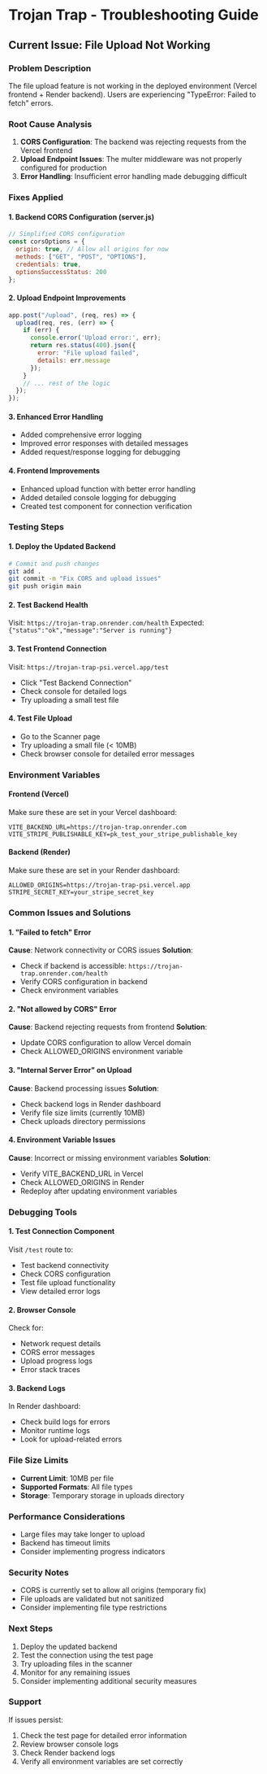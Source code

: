 # Trojan Trap - Troubleshooting Guide

## Current Issue: File Upload Not Working

### Problem Description
The file upload feature is not working in the deployed environment (Vercel frontend + Render backend). Users are experiencing "TypeError: Failed to fetch" errors.

### Root Cause Analysis
1. **CORS Configuration**: The backend was rejecting requests from the Vercel frontend
2. **Upload Endpoint Issues**: The multer middleware was not properly configured for production
3. **Error Handling**: Insufficient error handling made debugging difficult

### Fixes Applied

#### 1. Backend CORS Configuration (server.js)
```javascript
// Simplified CORS configuration
const corsOptions = {
  origin: true, // Allow all origins for now
  methods: ["GET", "POST", "OPTIONS"],
  credentials: true,
  optionsSuccessStatus: 200
};
```

#### 2. Upload Endpoint Improvements
```javascript
app.post("/upload", (req, res) => {
  upload(req, res, (err) => {
    if (err) {
      console.error('Upload error:', err);
      return res.status(400).json({ 
        error: "File upload failed", 
        details: err.message 
      });
    }
    // ... rest of the logic
  });
});
```

#### 3. Enhanced Error Handling
- Added comprehensive error logging
- Improved error responses with detailed messages
- Added request/response logging for debugging

#### 4. Frontend Improvements
- Enhanced upload function with better error handling
- Added detailed console logging for debugging
- Created test component for connection verification

### Testing Steps

#### 1. Deploy the Updated Backend
```bash
# Commit and push changes
git add .
git commit -m "Fix CORS and upload issues"
git push origin main
```

#### 2. Test Backend Health
Visit: `https://trojan-trap.onrender.com/health`
Expected: `{"status":"ok","message":"Server is running"}`

#### 3. Test Frontend Connection
Visit: `https://trojan-trap-psi.vercel.app/test`
- Click "Test Backend Connection"
- Check console for detailed logs
- Try uploading a small test file

#### 4. Test File Upload
- Go to the Scanner page
- Try uploading a small file (< 10MB)
- Check browser console for detailed error messages

### Environment Variables

#### Frontend (Vercel)
Make sure these are set in your Vercel dashboard:
```
VITE_BACKEND_URL=https://trojan-trap.onrender.com
VITE_STRIPE_PUBLISHABLE_KEY=pk_test_your_stripe_publishable_key
```

#### Backend (Render)
Make sure these are set in your Render dashboard:
```
ALLOWED_ORIGINS=https://trojan-trap-psi.vercel.app
STRIPE_SECRET_KEY=your_stripe_secret_key
```

### Common Issues and Solutions

#### 1. "Failed to fetch" Error
**Cause**: Network connectivity or CORS issues
**Solution**: 
- Check if backend is accessible: `https://trojan-trap.onrender.com/health`
- Verify CORS configuration in backend
- Check environment variables

#### 2. "Not allowed by CORS" Error
**Cause**: Backend rejecting requests from frontend
**Solution**: 
- Update CORS configuration to allow Vercel domain
- Check ALLOWED_ORIGINS environment variable

#### 3. "Internal Server Error" on Upload
**Cause**: Backend processing issues
**Solution**:
- Check backend logs in Render dashboard
- Verify file size limits (currently 10MB)
- Check uploads directory permissions

#### 4. Environment Variable Issues
**Cause**: Incorrect or missing environment variables
**Solution**:
- Verify VITE_BACKEND_URL in Vercel
- Check ALLOWED_ORIGINS in Render
- Redeploy after updating environment variables

### Debugging Tools

#### 1. Test Connection Component
Visit `/test` route to:
- Test backend connectivity
- Check CORS configuration
- Test file upload functionality
- View detailed error logs

#### 2. Browser Console
Check for:
- Network request details
- CORS error messages
- Upload progress logs
- Error stack traces

#### 3. Backend Logs
In Render dashboard:
- Check build logs for errors
- Monitor runtime logs
- Look for upload-related errors

### File Size Limits
- **Current Limit**: 10MB per file
- **Supported Formats**: All file types
- **Storage**: Temporary storage in uploads directory

### Performance Considerations
- Large files may take longer to upload
- Backend has timeout limits
- Consider implementing progress indicators

### Security Notes
- CORS is currently set to allow all origins (temporary fix)
- File uploads are validated but not sanitized
- Consider implementing file type restrictions

### Next Steps
1. Deploy the updated backend
2. Test the connection using the test page
3. Try uploading files in the scanner
4. Monitor for any remaining issues
5. Consider implementing additional security measures

### Support
If issues persist:
1. Check the test page for detailed error information
2. Review browser console logs
3. Check Render backend logs
4. Verify all environment variables are set correctly 